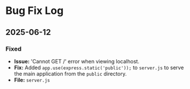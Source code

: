 # Bug Fix Log

## 2025-06-12

### Fixed
- **Issue:** 'Cannot GET /' error when viewing localhost.
- **Fix:** Added `app.use(express.static('public'));` to `server.js` to serve the main application from the `public` directory.
- **File:** `server.js`
